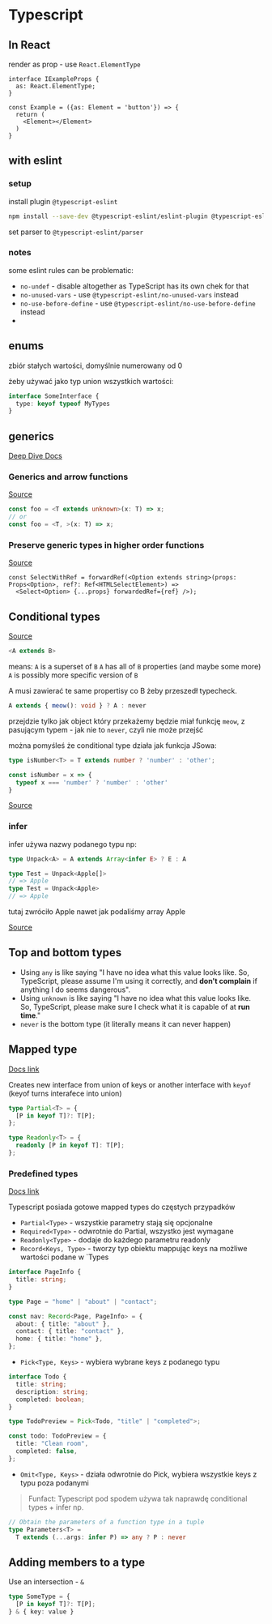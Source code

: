 # Typescript

## In React

render as prop - use `React.ElementType`

```tsx
interface IExampleProps {
  as: React.ElementType;
}

const Example = ({as: Element = 'button'}) => {
  return (
    <Element></Element>
  )
}
```

## with eslint

### setup
install plugin `@typescript-eslint`

```bash
npm install --save-dev @typescript-eslint/eslint-plugin @typescript-eslint/parser
```

set parser to `@typescript-eslint/parser`

### notes

some eslint rules can be problematic:
- `no-undef` - disable altogether as TypeScript has its own chek for that
- `no-unused-vars` - use `@typescript-eslint/no-unused-vars` instead
- `no-use-before-define` - use `@typescript-eslint/no-use-before-define` instead
-

## enums

zbiór stałych wartości, domyślnie numerowany od 0

żeby używać jako typ union wszystkich wartości:

```ts
interface SomeInterface {
  type: keyof typeof MyTypes
}
```

## generics
[Deep Dive Docs](https://basarat.gitbook.io/typescript/type-system/generics)
### Generics and arrow functions

[Source](https://stackoverflow.com/questions/32308370/what-is-the-syntax-for-typescript-arrow-functions-with-generics)
```ts
const foo = <T extends unknown>(x: T) => x;
// or
const foo = <T, >(x: T) => x;
```

### Preserve generic types in higher order functions
[Source](https://stackoverflow.com/questions/51884498/using-react-forwardref-with-typescript-generic-jsx-arguments)

```tsx
const SelectWithRef = forwardRef(<Option extends string>(props: Props<Option>, ref?: Ref<HTMLSelectElement>) =>
  <Select<Option> {...props} forwardedRef={ref} />);
```

## Conditional types

[Source](https://artsy.github.io/blog/2018/11/21/conditional-types-in-typescript/)

```ts
<A extends B>
```

means:
`A` is a superset of `B`
`A` has all of `B` properties (and maybe some more)
`A` is possibly more specific version of `B`

A musi zawierać te same propertisy co B żeby przeszedł typecheck.

```ts
A extends { meow(): void } ? A : never
```

przejdzie tylko jak object który przekażemy będzie miał funkcję `meow`, z pasującym typem - jak nie to `never`, czyli nie może przejść

można pomyśleś że conditional type działa jak funkcja JSowa:
```ts
type isNumber<T> = T extends number ? 'number' : 'other';
```

```js
const isNumber = x => {
  typeof x === 'number' ? 'number' : 'other'
}
```

[Source](https://youtu.be/SbVgPQDealg)

### infer

infer używa nazwy podanego typu
np:

```ts
type Unpack<A> = A extends Array<infer E> ? E : A

type Test = Unpack<Apple[]>
// => Apple
type Test = Unpack<Apple>
// => Apple
```
tutaj zwróciło Apple nawet jak podaliśmy array Apple

[Source](https://youtu.be/ijK-1R-LFII)

## Top and bottom types

- Using `any` is like saying "I have no idea what this value looks like. So, TypeScript, please assume I'm using it correctly, and **don't complain** if anything I do seems dangerous".
- Using `unknown` is like saying "I have no idea what this value looks like. So, TypeScript, please make sure I check what it is capable of at **run time**."
- `never` is the bottom type (it literally means it can never happen)

## Mapped type

[Docs link](https://www.typescriptlang.org/docs/handbook/advanced-types.html#mapped-types)

Creates new interface from union of keys or another interface with `keyof` (keyof turns interafece into union)

```ts
type Partial<T> = {
  [P in keyof T]?: T[P];
};

type Readonly<T> = {
  readonly [P in keyof T]: T[P];
};
```

### Predefined types

[Docs link](https://www.typescriptlang.org/docs/handbook/utility-types.html)

Typescript posiada gotowe mapped types do częstych przypadków

- `Partial<Type>` - wszystkie parametry stają się opcjonalne
- `Required<Type>` - odwrotnie do Partial, wszystko jest wymagane
- `Readonly<Type>` - dodaje do każdego parametru readonly
- `Record<Keys, Type>` - tworzy typ obiektu mappując keys na możliwe wartości podane w `Types

```ts
interface PageInfo {
  title: string;
}

type Page = "home" | "about" | "contact";

const nav: Record<Page, PageInfo> = {
  about: { title: "about" },
  contact: { title: "contact" },
  home: { title: "home" },
};
```

- `Pick<Type, Keys>` - wybiera wybrane keys z podanego typu

```ts
interface Todo {
  title: string;
  description: string;
  completed: boolean;
}

type TodoPreview = Pick<Todo, "title" | "completed">;

const todo: TodoPreview = {
  title: "Clean room",
  completed: false,
};
```

- `Omit<Type, Keys>` - działa odwrotnie do Pick, wybiera wszystkie keys z typu poza podanymi

> Funfact: Typescript pod spodem używa tak naprawdę conditional types + infer
> np.

```ts
// Obtain the parameters of a function type in a tuple
type Parameters<T> =
  T extends (...args: infer P) => any ? P : never
```


 ## Adding members to a type

Use an intersection - `&`

```ts
type SomeType = {
  [P in keyof T]?: T[P];
} & { key: value }
```